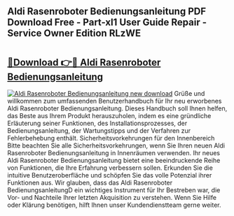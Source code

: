 ## Aldi Rasenroboter Bedienungsanleitung PDF Download Free - Part-xI1 User Guide Repair - Service Owner Edition RLzWE

# <h2><a href="http://df4wip.blite.top/?on=Aldi+Rasenroboter+Bedienungsanleitung">🔗Download 👉🔴 Aldi Rasenroboter Bedienungsanleitung</a></h2>

[![Aldi Rasenroboter Bedienungsanleitung new download](https://i.imgur.com/lujVjoI.png)](http://df4wip.blite.top/?on=Aldi+Rasenroboter+Bedienungsanleitung)
Grüße und willkommen zum umfassenden Benutzerhandbuch für Ihr neu erworbenes Aldi Rasenroboter Bedienungsanleitung. Dieses Handbuch soll Ihnen helfen, das Beste aus Ihrem Produkt herauszuholen, indem es eine gründliche Erläuterung seiner Funktionen, des Installationsprozesses, der Bedienungsanleitung, der Wartungstipps und der Verfahren zur Fehlerbehebung enthält. Sicherheitsvorkehrungen für den Innenbereich Bitte beachten Sie alle Sicherheitsvorkehrungen, wenn Sie Ihren neuen Aldi Rasenroboter Bedienungsanleitung in Innenräumen verwenden. Ihr neues Aldi Rasenroboter Bedienungsanleitung bietet eine beeindruckende Reihe von Funktionen, die Ihre Erfahrung verbessern sollen. Erkunden Sie die intuitive Benutzeroberfläche und schöpfen Sie das volle Potenzial ihrer Funktionen aus. Wir glauben, dass das Aldi Rasenroboter BedienungsanleitungD ein wichtiges Instrument für Ihr Bestreben war, die Vor- und Nachteile Ihrer letzten Akquisition zu verstehen. Wenn Sie Hilfe oder Klärung benötigen, hilft Ihnen unser Kundendienstteam gerne weiter.
